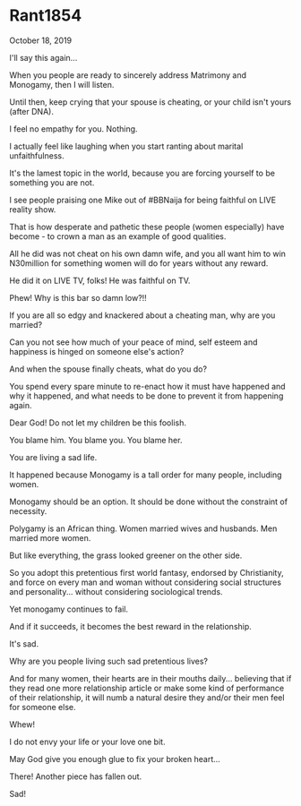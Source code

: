 # Rant1854



October 18, 2019

I'll say this again...

When you people are ready to sincerely address Matrimony and Monogamy, then I will listen.

Until then, keep crying that your spouse is cheating, or your child isn't yours (after DNA).

I feel no empathy for you. Nothing. 

I actually feel like laughing when you start ranting about marital unfaithfulness.

It's the lamest topic in the world, because you are forcing yourself to be something you are not.

I see people praising one Mike out of #BBNaija for being faithful on LIVE reality show. 

That is how desperate and pathetic these people (women especially) have become - to crown a man as an example of good qualities. 

All he did was not cheat on his own damn wife, and you all want him to win N30million for something women will do for years without any reward.

He did it on LIVE TV, folks! He was faithful on TV. 

Phew! Why is this bar so damn low?!!

If you are all so edgy and knackered about a cheating man, why are you married?

Can you not see how much of your peace of mind, self esteem and happiness is hinged on someone else's action?

And when the spouse finally cheats, what do you do?

You spend every spare minute to re-enact how it must have happened and why it happened, and what needs to be done to prevent it from happening again.

Dear God! Do not let my children be this foolish. 

You blame him. You blame you. You blame her. 

You are living a sad life.

It happened because Monogamy is a tall order for many people, including women.

Monogamy should be an option. It should be done without the constraint of necessity. 

Polygamy is an African thing. Women married wives and husbands. Men married more women.

But like everything, the grass looked greener on the other side.

So you adopt this pretentious first world fantasy, endorsed by Christianity, and force on every man and woman without considering social structures and personality... without considering sociological trends.

Yet monogamy continues to fail.

And if it succeeds, it becomes the best reward in the relationship.

It's sad.

Why are you people living such sad pretentious lives?

And for many women, their hearts are in their mouths daily... believing that if they read one more relationship article or make some kind of performance of their relationship, it will numb  a natural desire they and/or their men feel for someone else. 

Whew!

I do not envy your life or your love one bit.

May God give you enough glue to fix your broken heart...

There! Another piece has fallen out.

Sad!